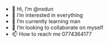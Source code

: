 - 👋 Hi, I’m @nxdun
- 👀 I’m interested in everything
- 🌱 I’m currently learning man
- 💞️ I’m looking to collaborate on myself
- 📫 How to reach me 0774364177



